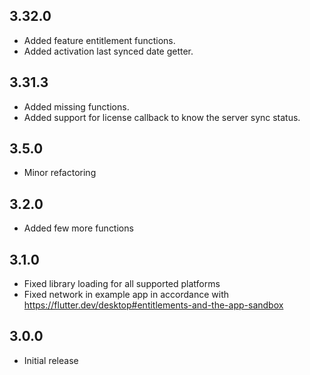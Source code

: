 ## 3.32.0
* Added feature entitlement functions.
* Added activation last synced date getter.

## 3.31.3
* Added missing functions.
* Added support for license callback to know the server sync status.

## 3.5.0
* Minor refactoring

## 3.2.0
* Added few more functions

## 3.1.0

* Fixed library loading for all supported platforms
* Fixed network in example app in accordance with https://flutter.dev/desktop#entitlements-and-the-app-sandbox




## 3.0.0

* Initial release
